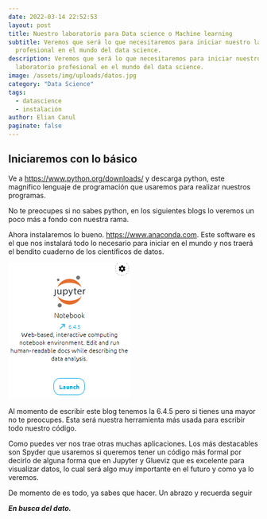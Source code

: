 ```yaml
---
date: 2022-03-14 22:52:53
layout: post
title: Nuestro laboratorio para Data science o Machine learning
subtitle: Veremos que será lo que necesitaremos para iniciar nuestro laboratorio
  profesional en el mundo del data science.
description: Veremos que será lo que necesitaremos para iniciar nuestro
  laboratorio profesional en el mundo del data science.
image: /assets/img/uploads/datos.jpg
category: "Data Science"
tags:
  - datascience
  - instalación
author: Elian Canul
paginate: false
---
```

## Iniciaremos con lo básico



Ve a <https://www.python.org/downloads/> y descarga python, este magnifico lenguaje de programación que usaremos para realizar nuestros programas. 

No te preocupes si no sabes python, en los siguientes blogs lo veremos un poco más a fondo con nuestra rama. 



Ahora instalaremos lo bueno. <https://www.anaconda.com>. Este software es el que nos instalará todo lo necesario para iniciar en el mundo y nos traerá el bendito cuaderno de los científicos de datos.



![](/assets/img/uploads/captura-de-pantalla-2022-03-14-233339.png)



Al momento de escribir este blog tenemos la 6.4.5 pero si tienes una mayor no te preocupes. Esta será nuestra herramienta más usada para escribir todo nuestro código. 



Como puedes ver nos trae otras muchas aplicaciones. Los más destacables son Spyder que usaremos si queremos tener un código más formal por decirlo de alguna forma que en Jupyter y Glueviz que es excelente para visualizar datos, lo cual será algo muy importante en el futuro y como ya lo veremos. 

De momento de es todo, ya sabes que hacer. Un abrazo y recuerda seguir

***En busca del dato.***